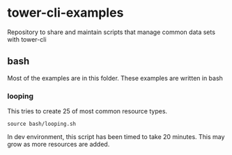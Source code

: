# tower-cli-examples
Repository to share and maintain scripts that manage common data sets with tower-cli

## bash

Most of the examples are in this folder.
These examples are written in bash

### looping

This tries to create 25 of most common resource types.

```
source bash/looping.sh
```

In dev environment, this script has been timed to take 20 minutes.
This may grow as more resources are added.

